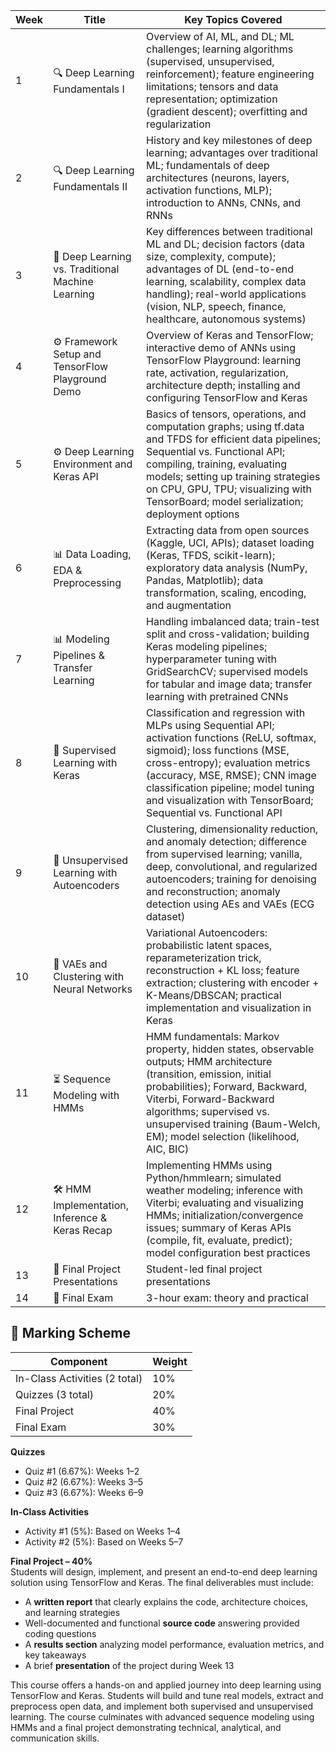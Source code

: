 | Week | Title                                                        | Key Topics Covered |
|------|--------------------------------------------------------------|--------------------|
| 1    | 🔍 Deep Learning Fundamentals I                              | Overview of AI, ML, and DL; ML challenges; learning algorithms (supervised, unsupervised, reinforcement); feature engineering limitations; tensors and data representation; optimization (gradient descent); overfitting and regularization |
| 2    | 🔍 Deep Learning Fundamentals II                             | History and key milestones of deep learning; advantages over traditional ML; fundamentals of deep architectures (neurons, layers, activation functions, MLP); introduction to ANNs, CNNs, and RNNs |
| 3    | 🧠 Deep Learning vs. Traditional Machine Learning            | Key differences between traditional ML and DL; decision factors (data size, complexity, compute); advantages of DL (end-to-end learning, scalability, complex data handling); real-world applications (vision, NLP, speech, finance, healthcare, autonomous systems) |
| 4    | ⚙️ Framework Setup and TensorFlow Playground Demo           | Overview of Keras and TensorFlow; interactive demo of ANNs using TensorFlow Playground: learning rate, activation, regularization, architecture depth; installing and configuring TensorFlow and Keras |
| 5    | ⚙️ Deep Learning Environment and Keras API                   | Basics of tensors, operations, and computation graphs; using tf.data and TFDS for efficient data pipelines; Sequential vs. Functional API; compiling, training, evaluating models; setting up training strategies on CPU, GPU, TPU; visualizing with TensorBoard; model serialization; deployment options |
| 6    | 📊 Data Loading, EDA & Preprocessing                         | Extracting data from open sources (Kaggle, UCI, APIs); dataset loading (Keras, TFDS, scikit-learn); exploratory data analysis (NumPy, Pandas, Matplotlib); data transformation, scaling, encoding, and augmentation |
| 7    | 📊 Modeling Pipelines & Transfer Learning                    | Handling imbalanced data; train-test split and cross-validation; building Keras modeling pipelines; hyperparameter tuning with GridSearchCV; supervised models for tabular and image data; transfer learning with pretrained CNNs |
| 8    | 🔧 Supervised Learning with Keras                            | Classification and regression with MLPs using Sequential API; activation functions (ReLU, softmax, sigmoid); loss functions (MSE, cross-entropy); evaluation metrics (accuracy, MSE, RMSE); CNN image classification pipeline; model tuning and visualization with TensorBoard; Sequential vs. Functional API |
| 9    | 🧩 Unsupervised Learning with Autoencoders                   | Clustering, dimensionality reduction, and anomaly detection; difference from supervised learning; vanilla, deep, convolutional, and regularized autoencoders; training for denoising and reconstruction; anomaly detection using AEs and VAEs (ECG dataset) |
| 10   | 🧩 VAEs and Clustering with Neural Networks                  | Variational Autoencoders: probabilistic latent spaces, reparameterization trick, reconstruction + KL loss; feature extraction; clustering with encoder + K-Means/DBSCAN; practical implementation and visualization in Keras |
| 11   | ⏳ Sequence Modeling with HMMs                               | HMM fundamentals: Markov property, hidden states, observable outputs; HMM architecture (transition, emission, initial probabilities); Forward, Backward, Viterbi, Forward-Backward algorithms; supervised vs. unsupervised training (Baum-Welch, EM); model selection (likelihood, AIC, BIC) |
| 12   | 🛠️ HMM Implementation, Inference & Keras Recap              | Implementing HMMs using Python/hmmlearn; simulated weather modeling; inference with Viterbi; evaluating and visualizing HMMs; initialization/convergence issues; summary of Keras APIs (compile, fit, evaluate, predict); model configuration best practices |
| 13   | 🎤 Final Project Presentations                               | Student-led final project presentations |
| 14   | 🧪 Final Exam                                                | 3-hour exam: theory and practical |


## 🧾 Marking Scheme

| Component           | Weight  |
|--------------------|---------|
| In-Class Activities (2 total) | 10%     |
| Quizzes (3 total)             | 20%     |
| Final Project                 | 40%     |
| Final Exam                    | 30%     |

**Quizzes**  
- Quiz #1 (6.67%): Weeks 1–2  
- Quiz #2 (6.67%): Weeks 3–5  
- Quiz #3 (6.67%): Weeks 6–9  

**In-Class Activities**  
- Activity #1 (5%): Based on Weeks 1–4  
- Activity #2 (5%): Based on Weeks 5–7  

**Final Project – 40%**  
Students will design, implement, and present an end-to-end deep learning solution using TensorFlow and Keras. The final deliverables must include:  
- A **written report** that clearly explains the code, architecture choices, and learning strategies  
- Well-documented and functional **source code** answering provided coding questions  
- A **results section** analyzing model performance, evaluation metrics, and key takeaways  
- A brief **presentation** of the project during Week 13  

This course offers a hands-on and applied journey into deep learning using TensorFlow and Keras. Students will build and tune real models, extract and preprocess open data, and implement both supervised and unsupervised learning. The course culminates with advanced sequence modeling using HMMs and a final project demonstrating technical, analytical, and communication skills.